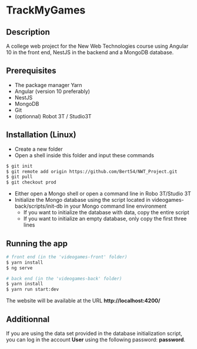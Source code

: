 # TrackMyGames

## Description

A college web project for the New Web Technologies course using Angular 10 in the front end, NestJS in the backend and a MongoDB database.

## Prerequisites

* The package manager Yarn
* Angular (version 10 preferably)
* NestJS
* MongoDB
* Git
* (optionnal) Robot 3T / Studio3T

## Installation (Linux)

* Create a new folder
* Open a shell inside this folder and input these commands

```bash
$ git init
$ git remote add origin https://github.com/Bert54/NWT_Project.git
$ git pull
$ git checkout prod
```
* Either open a Mongo shell or open a command line in Robo 3T/Studio 3T
* Initialize the Mongo database using the script located in videogames-back/scripts/init-db in your Mongo command line environment
	* If you want to initialize the database with data, copy the entire script
	* If you want to initialize an empty database, only copy the first three lines


## Running the app

```bash
# front end (in the 'videogames-front' folder)
$ yarn install
$ ng serve

# back end (in the 'videogames-back' folder)
$ yarn install
$ yarn run start:dev
```

The website will be available at the URL **http://localhost:4200/**

## Additionnal

If you are using the data set provided in the database initialization script, you can log in the account **User** using the following password: **password**.
